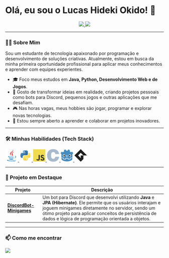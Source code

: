 # Olá, eu sou o Lucas Hideki Okido! 👋

<p align="center">
  <a href="https://github.com/LucasPennacchi">
    <img src="https://github-readme-stats.vercel.app/api?username=LucasPennacchi&show_icons=true&theme=dracula&include_all_commits=true&count_private=true"/>
  </a>
  <a href="https://github.com/LucasPennacchi">
    <img src="https://github-readme-stats.vercel.app/api/top-langs/?username=LucasPennacchi&layout=compact&langs_count=7&theme=dracula"/>
  </a>
</p>

---

### 👨‍💻 Sobre Mim

Sou um estudante de tecnologia apaixonado por programação e desenvolvimento de soluções criativas. Atualmente, estou em busca da minha primeira oportunidade profissional para aplicar meus conhecimentos e aprender com equipes experientes.

- 🎓 Foco meus estudos em **Java, Python, Desenvolvimento Web e de Jogos**.
- 🚀 Gosto de transformar ideias em realidade, criando projetos pessoais como bots para Discord, pequenos jogos e outras aplicações que me desafiam.
- 🎮 Nas horas vagas, meus hobbies são jogar, programar e explorar novas tecnologias.
- 🌱 Estou sempre aberto a aprender e colaborar em projetos inovadores.

---

### 🛠️ Minhas Habilidades (Tech Stack)

<p align="left">
  <a href="https://www.java.com" target="_blank" rel="noreferrer">
    <img src="https://raw.githubusercontent.com/devicons/devicon/master/icons/java/java-original.svg" alt="java" width="40" height="40"/>
  </a>
  <a href="https://www.python.org" target="_blank" rel="noreferrer">
    <img src="https://raw.githubusercontent.com/devicons/devicon/master/icons/python/python-original.svg" alt="python" width="40" height="40"/>
  </a>
  <a href="https://developer.mozilla.org/en-US/docs/Web/JavaScript" target="_blank" rel="noreferrer">
    <img src="https://raw.githubusercontent.com/devicons/devicon/master/icons/javascript/javascript-original.svg" alt="javascript" width="40" height="40"/>
  </a>
  <a href="https://www.cprogramming.com/" target="_blank" rel="noreferrer">
    <img src="https://raw.githubusercontent.com/devicons/devicon/master/icons/c/c-original.svg" alt="c" width="40" height="40"/>
  </a>
  <a href="https://godotengine.org/" target="_blank" rel="noreferrer">
    <img src="https://raw.githubusercontent.com/devicons/devicon/master/icons/godot/godot-original.svg" alt="godot" width="40" height="40"/>
  </a>
  <a href="https://www.yoyogames.com/en/gamemaker" target="_blank" rel="noreferrer">
    <img src="https://raw.githubusercontent.com/devicons/devicon/master/icons/gamemaker/gamemaker-original.svg" alt="gamemaker" width="40" height="40"/>
  </a>
</p>

---

### 🚀 Projeto em Destaque

| Projeto | Descrição |
| --- | --- |
| **[DiscordBot-Minigames](https://github.com/LucasPennacchi/DiscordBot-Minigames)** | Um bot para Discord que desenvolvi utilizando **Java** e **JPA (Hibernate)**. Ele permite que os usuários interajam e joguem minigames diretamente no servidor, sendo um ótimo projeto para aplicar conceitos de persistência de dados e lógica de programação orientada a objetos. |

---

### 📫 Como me encontrar

<p align="left">
  <a href="https://www.linkedin.com/in/lucas-okido-45361a262/" target="_blank">
    <img src="https://img.shields.io/badge/-LinkedIn-%230077B5?style=for-the-badge&logo=linkedin&logoColor=white" target="_blank">
  </a>
</p>
